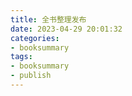 ```yaml
---
title: 全书整理发布
date: 2023-04-29 20:01:32
categories: 
- booksummary
tags:
- booksummary
- publish
---
```

